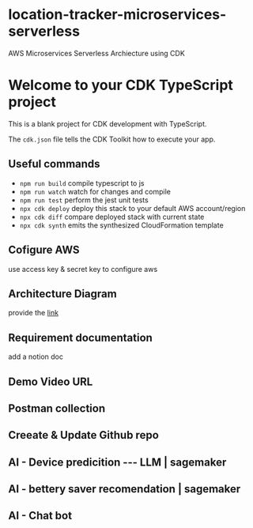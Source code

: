 # location-tracker-microservices-serverless
AWS Microservices Serverless Archiecture using CDK 
# Welcome to your CDK TypeScript project

This is a blank project for CDK development with TypeScript.

The `cdk.json` file tells the CDK Toolkit how to execute your app.

## Useful commands

* ```npm run build```   compile typescript to js
* `npm run watch`   watch for changes and compile
* `npm run test`    perform the jest unit tests
* `npx cdk deploy`  deploy this stack to your default AWS account/region
* `npx cdk diff`    compare deployed stack with current state
* `npx cdk synth`   emits the synthesized CloudFormation template


## Cofigure AWS
use access key & secret key to configure aws

## Architecture Diagram
provide the [link]()

## Requirement documentation
add a notion doc

## Demo Video URL

## Postman collection

## Creeate & Update Github repo

## AI - Device predicition --- LLM | sagemaker
## AI - bettery saver recomendation | sagemaker
## AI - Chat bot
